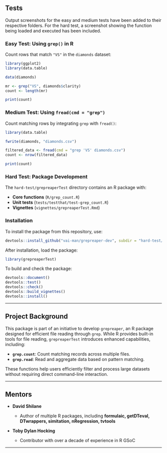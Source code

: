 ## **Tests**  

Output screenshots for the easy and medium tests have been added to their respective folders. For the hard test, a screenshot showing the function being loaded and executed has been included.

### **Easy Test: Using `grep()` in R**  

Count rows that match `"VS"` in the `diamonds` dataset:  

```r
library(ggplot2)
library(data.table)

data(diamonds)

mr <- grep("VS", diamonds$clarity)
count <- length(mr)

print(count)
```

### **Medium Test: Using `fread(cmd = "grep")`**  

Count matching rows by integrating `grep` with `fread()`:  

```r
library(data.table)

fwrite(diamonds, "diamonds.csv")

filtered_data <- fread(cmd = "grep 'VS' diamonds.csv")
count <- nrow(filtered_data)

print(count)
```

### **Hard Test: Package Development**  

The `hard-test/grepreaperTest` directory contains an R package with:  

- **Core functions** (`R/grep_count.R`)  
- **Unit tests** (`tests/testthat/test-grep_count.R`)  
- **Vignettes** (`vignettes/grepreaperTest.Rmd`)

### **Installation**  

To install the package from this repository, use:  

```r
devtools::install_github("vai-man/grepreaper-dev", subdir = "hard-test/grepreaperTest", build_vignettes = TRUE)
```

After installation, load the package:  

```r
library(grepreaperTest)
```

To build and check the package:  

```r
devtools::document()
devtools::test()
devtools::check()
devtools::build_vignettes()
devtools::install()
```

---

## **Project Background**  

This package is part of an initiative to develop `grepreaper`, an R package designed for efficient file reading through `grep`. While R provides built-in tools for file reading, `grepreaperTest` introduces enhanced capabilities, including:  

- **`grep.count`**: Count matching records across multiple files.  
- **`grep.read`**: Read and aggregate data based on pattern matching.  

These functions help users efficiently filter and process large datasets without requiring direct command-line interaction.  

---

## **Mentors**  

- **David Shilane**  
  - Author of multiple R packages, including **formulaic, getDTeval, DTwrappers, simitation, nRegression, tvtools**  

- **Toby Dylan Hocking**  
  - Contributor with over a decade of experience in R GSoC  

---
